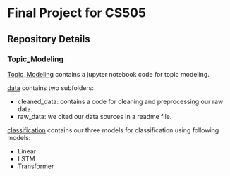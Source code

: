 # Final Project for CS505

## Repository Details

### Topic_Modeling

[Topic_Modeling](https://github.com/jh000107/article_labeling/tree/master/Topic_Modeling) contains a jupyter notebook code for topic modeling.

[data](https://github.com/jh000107/article_labeling/tree/master/data) contains two subfolders:
- cleaned_data: contains a code for cleaning and preprocessing our raw data.
- raw_data: we cited our data sources in a readme file.

[classification](https://github.com/jh000107/article_labeling/tree/master/classification) contains our three models for classification using following models:
- Linear
- LSTM
- Transformer
